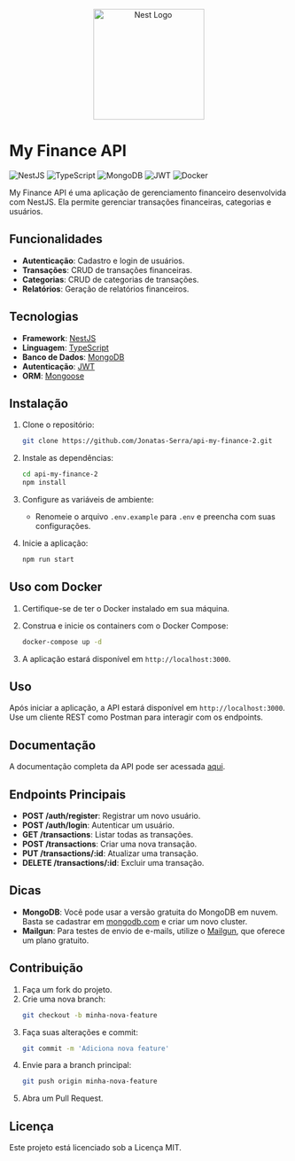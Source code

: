 <p align="center">
  <a href="http://nestjs.com/" target="blank"><img src="https://nestjs.com/img/logo-small.svg" width="200" alt="Nest Logo" /></a>
</p>

# My Finance API

![NestJS](https://img.shields.io/badge/NestJS-E0234E?style=for-the-badge&logo=nestjs&logoColor=white) ![TypeScript](https://img.shields.io/badge/TypeScript-007ACC?style=for-the-badge&logo=typescript&logoColor=white) ![MongoDB](https://img.shields.io/badge/MongoDB-4EA94B?style=for-the-badge&logo=mongodb&logoColor=white) ![JWT](https://img.shields.io/badge/JWT-000000?style=for-the-badge&logo=JSON%20web%20tokens&logoColor=white) ![Docker](https://img.shields.io/badge/Docker-2496ED?style=for-the-badge&logo=docker&logoColor=white)



My Finance API é uma aplicação de gerenciamento financeiro desenvolvida com NestJS. Ela permite gerenciar transações financeiras, categorias e usuários.

## Funcionalidades

- **Autenticação**: Cadastro e login de usuários.
- **Transações**: CRUD de transações financeiras.
- **Categorias**: CRUD de categorias de transações.
- **Relatórios**: Geração de relatórios financeiros.

## Tecnologias

- **Framework**: [NestJS](https://nestjs.com/)
- **Linguagem**: [TypeScript](https://www.typescriptlang.org/)
- **Banco de Dados**: [MongoDB](https://www.mongodb.com/)
- **Autenticação**: [JWT](https://jwt.io/)
- **ORM**: [Mongoose](https://mongoosejs.com/)

## Instalação

1. Clone o repositório:
    ```bash
    git clone https://github.com/Jonatas-Serra/api-my-finance-2.git
    ```
2. Instale as dependências:
    ```bash
    cd api-my-finance-2
    npm install
    ```
3. Configure as variáveis de ambiente:
    - Renomeie o arquivo `.env.example` para `.env` e preencha com suas configurações.

4. Inicie a aplicação:
    ```bash
    npm run start
    ```

## Uso com Docker

1. Certifique-se de ter o Docker instalado em sua máquina.

2. Construa e inicie os containers com o Docker Compose:
    ```bash
    docker-compose up -d
    ```

3. A aplicação estará disponível em `http://localhost:3000`.

## Uso

Após iniciar a aplicação, a API estará disponível em `http://localhost:3000`. Use um cliente REST como Postman para interagir com os endpoints.

## Documentação

A documentação completa da API pode ser acessada [aqui](https://api-myfinance-326ee4ab2f67.herokuapp.com/api).

## Endpoints Principais

- **POST /auth/register**: Registrar um novo usuário.
- **POST /auth/login**: Autenticar um usuário.
- **GET /transactions**: Listar todas as transações.
- **POST /transactions**: Criar uma nova transação.
- **PUT /transactions/:id**: Atualizar uma transação.
- **DELETE /transactions/:id**: Excluir uma transação.

## Dicas

- **MongoDB**: Você pode usar a versão gratuita do MongoDB em nuvem. Basta se cadastrar em [mongodb.com](https://www.mongodb.com/) e criar um novo cluster.
- **Mailgun**: Para testes de envio de e-mails, utilize o [Mailgun](https://www.mailgun.com/), que oferece um plano gratuito.

## Contribuição

1. Faça um fork do projeto.
2. Crie uma nova branch:
    ```bash
    git checkout -b minha-nova-feature
    ```
3. Faça suas alterações e commit:
    ```bash
    git commit -m 'Adiciona nova feature'
    ```
4. Envie para a branch principal:
    ```bash
    git push origin minha-nova-feature
    ```
5. Abra um Pull Request.

## Licença

Este projeto está licenciado sob a Licença MIT.

